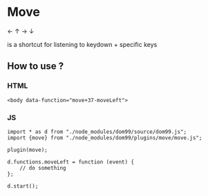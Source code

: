 # Move

←
↑
→
↓

is a shortcut for listening to keydown + specific keys


## How to use ?

### HTML

```
<body data-function="move+37-moveLeft">
```

### JS

```
import * as d from "./node_modules/dom99/source/dom99.js";
import {move} from "./node_modules/dom99/plugins/move/move.js";

plugin(move);

d.functions.moveLeft = function (event) {
    // do something
};

d.start();
```
